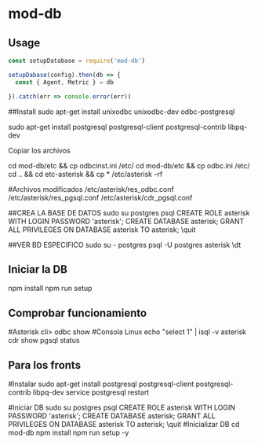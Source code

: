 # mod-db

## Usage

``` js
const setupDatabase = require('mod-db')

setupDabase(config).then(db => {
  const { Agent, Metric } = db

}).catch(err => console.error(err))
```
##Install
  sudo apt-get install unixodbc unixodbc-dev odbc-postgresql

  sudo apt-get install postgresql postgresql-client postgresql-contrib libpq-dev
  
  

  Copiar los archivos 
  
  cd mod-db/etc && cp odbcinst.ini /etc/
  cd mod-db/etc && cp odbc.ini /etc/
  cd .. && cd etc-asterisk && cp * /etc/asterisk -rf
  
  #Archivos modificados
    /etc/asterisk/res_odbc.conf
    /etc/asterisk/res_pgsql.conf
    /etc/asterisk/cdr_pgsql.conf

##CREA LA BASE DE DATOS
  sudo su postgres
  psql
  CREATE ROLE asterisk WITH LOGIN PASSWORD 'asterisk';
  CREATE DATABASE asterisk;
  GRANT ALL PRIVILEGES ON DATABASE asterisk TO asterisk;
  \quit

##VER BD ESPECIFICO
  sudo su - postgres
  psql -U postgres asterisk
  \dt

## Iniciar la DB
  npm install
  npm run setup

## Comprobar funcionamiento
  #Asterisk
  cli> odbc show
  #Consola Linux
  echo "select 1" | isql -v asterisk
  cdr show pgsql status

## Para los fronts
  #Instalar
  sudo apt-get install postgresql postgresql-client postgresql-contrib libpq-dev
  service postgresql restart

  #Iniciar DB
  sudo su postgres
  psql
  CREATE ROLE asterisk WITH LOGIN PASSWORD 'asterisk';
  CREATE DATABASE asterisk;
  GRANT ALL PRIVILEGES ON DATABASE asterisk TO asterisk;
  \quit
  #Inicializar DB
  cd mod-db
  npm install
  npm run setup -y

